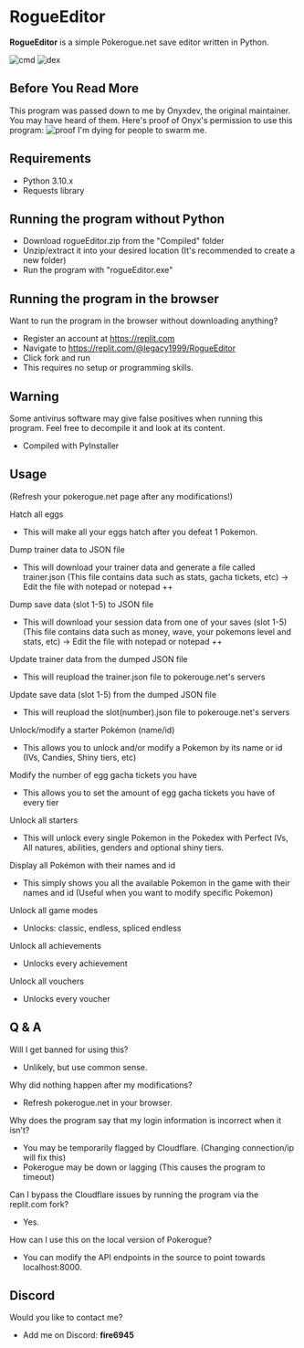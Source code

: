 # RogueEditor

**RogueEditor** is a simple Pokerogue.net save editor written in Python.

![cmd](https://i.imgur.com/EpHux7x.png)
![dex](https://i.imgur.com/UeS96O9.png)

## Before You Read More

This program was passed down to me by
Onyxdev, the original maintainer. You may
have heard of them.
Here's proof of Onyx's permission to use this program:
![proof](https://cdn.discordapp.com/attachments/1169385314746372116/1241848594819055676/IMG_9075.jpeg?ex=664bb121&is=664a5fa1&hm=d50ff7e45d38555243ce47022f2943b4c0d56a8b2536897efe5b875d1f4bd26d&)
I'm dying for people to swarm me.

## Requirements

- Python 3.10.x
- Requests library

## Running the program without Python

- Download rogueEditor.zip from the "Compiled" folder
- Unzip/extract it into your desired location (It's recommended to create a new folder)
- Run the program with "rogueEditor.exe"

## Running the program in the browser
Want to run the program in the browser without downloading anything?
- Register an account at https://replit.com
- Navigate to https://replit.com/@legacy1999/RogueEditor
- Click fork and run
- This requires no setup or programming skills.

## Warning

Some antivirus software may give false positives when running this program.
Feel free to decompile it and look at its content.
- Compiled with PyInstaller 

## Usage
(Refresh your pokerogue.net page after any modifications!)

Hatch all eggs
- This will make all your eggs hatch after you defeat 1 Pokemon.

Dump trainer data to JSON file
- This will download your trainer data and generate a file called trainer.json (This file contains data such as stats, gacha tickets, etc) -> Edit the file with notepad or notepad ++

Dump save data (slot 1-5) to JSON file
- This will download your session data from one of your saves (slot 1-5) (This file contains data such as money, wave, your pokemons level and stats, etc) -> Edit the file with notepad or notepad ++

Update trainer data from the dumped JSON file
- This will reupload the trainer.json file to pokerouge.net's servers

Update save data (slot 1-5) from the dumped JSON file
- This will reupload the slot(number).json file to pokerouge.net's servers

Unlock/modify a starter Pokémon (name/id)
- This allows you to unlock and/or modify a Pokemon by its name or id (IVs, Candies, Shiny tiers, etc)

Modify the number of egg gacha tickets you have
- This allows you to set the amount of egg gacha tickets you have of every tier

Unlock all starters
- This will unlock every single Pokemon in the Pokedex with Perfect IVs, All natures, abilities, genders and optional shiny tiers.

Display all Pokémon with their names and id
- This simply shows you all the available Pokemon in the game with their names and id (Useful when you want to modify specific Pokemon)

Unlock all game modes
- Unlocks: classic, endless, spliced endless

Unlock all achievements
- Unlocks every achievement

Unlock all vouchers
- Unlocks every voucher
  
## Q & A

Will I get banned for using this?
- Unlikely, but use common sense.
  
Why did nothing happen after my modifications?
- Refresh pokerogue.net in your browser.

Why does the program say that my login information is incorrect when it isn't?
- You may be temporarily flagged by Cloudflare. (Changing connection/ip will fix this)
- Pokerogue may be down or lagging (This causes the program to timeout)

Can I bypass the Cloudflare issues by running the program via the replit.com fork?
- Yes.

How can I use this on the local version of Pokerogue?
- You can modify the API endpoints in the source to point towards localhost:8000.

## Discord

Would you like to contact me?
- Add me on Discord: **fire6945**


<!-- Metadata: keywords -->
<meta name="description" content="RogueEditor is a simple Pokerogue.net save editor written in Python.">
<meta name="keywords" content="pokerogue, pokerogue save editor, pokerogue hacks, pokerogue hack, pokerogue cheats, pokerogue cheat, pokerogue trainer, pokerogue cheat table, rogueEditor, free, gacha, ticket, tickets, egg, eggs, shiny, save, edit, pokemon, unlimited, hack, hacks, cheat, cheats, trainer, table, pokedex, dex, wave, money, level, levels, iv, ivs, stat, stats, item, items, api, mod, mods, tool, tools">
